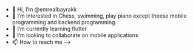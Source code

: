 - 👋 Hi, I’m @emrealbayrakk
- 👀 I’m interested in Chess, swimming, play piano except theese mobile programming and backend programming.
- 🌱 I’m currently learning flutter
- 💞️ I’m looking to collaborate on mobile applications
- 📫 How to reach me --> 

<!---
emrealbayrakk/emrealbayrakk is a ✨ special ✨ repository because its `README.md` (this file) appears on your GitHub profile.
You can click the Preview link to take a look at your changes.
--->
